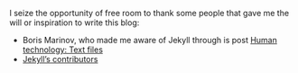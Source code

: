 I seize the opportunity of free room to thank some people that gave me the will
or inspiration to write this blog:
- Boris Marinov, who made me aware of Jekyll through is post [Human technology: Text files](https://boris-marinov.github.io/text/)
- [Jekyll’s contributors](https://github.com/orgs/jekyll/people)
